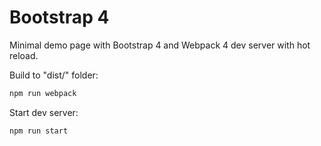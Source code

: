 # Bootstrap 4
Minimal demo page with Bootstrap 4 and Webpack 4 dev server with hot reload.

Build to "dist/" folder:
```cmd
npm run webpack
```

Start dev server:
```cmd
npm run start
```
